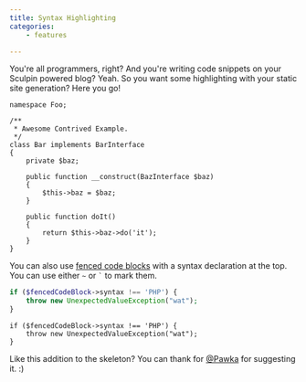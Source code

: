 ```yaml
---
title: Syntax Highlighting
categories:
    - features

---
```

You're all programmers, right? And you're writing code snippets on your Sculpin
powered blog? Yeah. So you want some highlighting with your static site generation?
Here you go!

    namespace Foo;

    /**
     * Awesome Contrived Example.
     */
    class Bar implements BarInterface
    {
        private $baz;

        public function __construct(BazInterface $baz)
        {
            $this->baz = $baz;
        }

        public function doIt()
        {
            return $this->baz->do('it');
        }
    }

You can also use [fenced code blocks][fcb] with a syntax declaration at the top.
You can use either `~` or <code>`</code> to mark them.

[fcb]: http://michelf.ca/projects/php-markdown/extra/#fenced-code-blocks

~~~php
if ($fencedCodeBlock->syntax !== 'PHP') {
    throw new UnexpectedValueException("wat");
}
~~~

~~~ {.prettyprint .lang-php}
if ($fencedCodeBlock->syntax !== 'PHP') {
    throw new UnexpectedValueException("wat");
}
~~~
Like this addition to the skeleton? You can thank for [@Pawka](https://github.com/Pawka)
for suggesting it. :)
